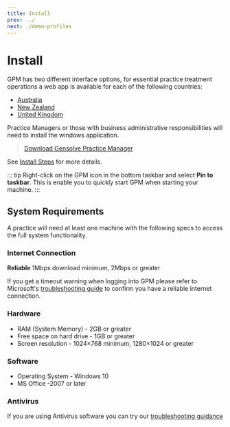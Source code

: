 ```yaml
---
title: Install
prev: ../
next: ./demo-profiles
---
```


# Install

GPM has two different interface options, for essential practice treatment operations a web app is available for each of the following countries:

- [Australia](https://augpm.gensolve.com/index.html)
- [New Zealand](https://nzgpm.gensolve.com/index.html)
- [United Kingdom](https://ukgpm.gensolve.com/index.html)

Practice Managers or those with business administrative responsibilities will need to install the windows application.

> [Download Gensolve Practice Manager](http://software.gensolve.com/gpmuk/install.htm)

See [Install Steps](http://docs.gensolve.com/help/gpm_uk/desktop/Processes/Installation___Troubleshooting/Installation.htm?rhtocid=7.1#) for more details.

::: tip
Right-click on the GPM icon in the bottom taskbar and select **Pin to taskbar**. This is enable you to quickly start GPM when starting your machine.
:::

## System Requirements

A practice will need at least one machine with the following specs to access the full system functionality.

### Internet Connection

**Reliable** 1Mbps download minimum, 2Mbps or greater

If you get a timeout warning when logging into GPM please refer to Microsoft's [troubleshooting guide](https://support.microsoft.com/en-us/help/936211/how-to-troubleshoot-network-connectivity-problems-in-internet-explorer) to confirm you have a reliable internet connection.

### Hardware

- RAM (System Memory) - 2GB or greater
- Free space on hard drive - 1GB or greater
- Screen resolution - 1024×768 minimum, 1280×1024 or greater

### Software

- Operating System - Windows 10
- MS Office -2007 or later

### Antivirus

If you are using Antivirus software you can try our [troubleshooting guidance](./antivirus/)
